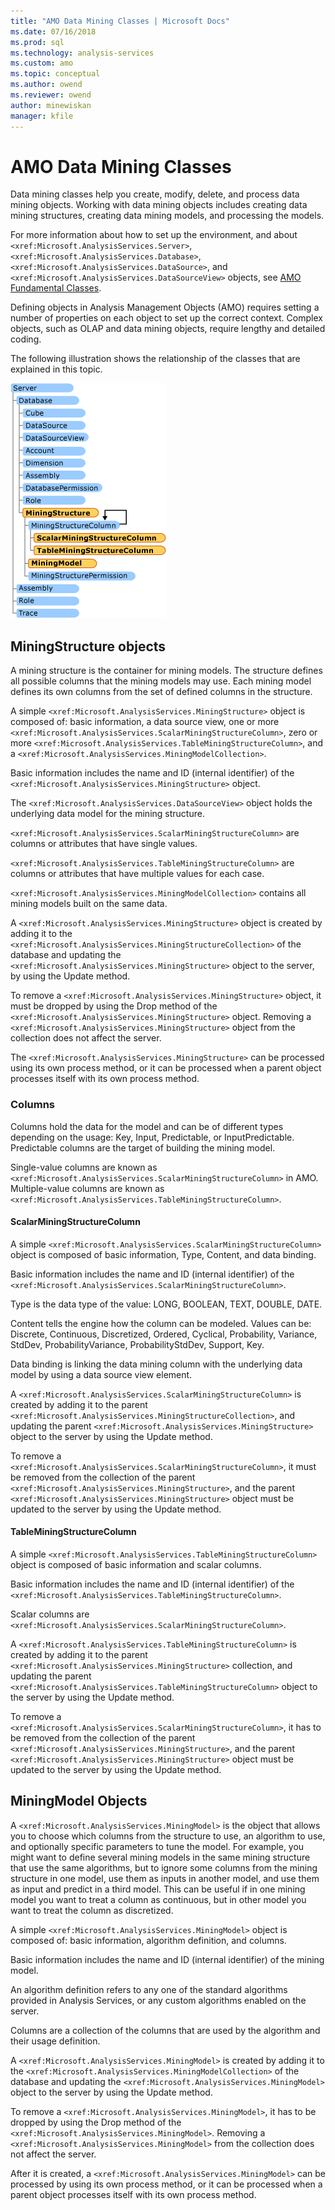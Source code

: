 ```yaml
---
title: "AMO Data Mining Classes | Microsoft Docs"
ms.date: 07/16/2018
ms.prod: sql
ms.technology: analysis-services
ms.custom: amo
ms.topic: conceptual
ms.author: owend
ms.reviewer: owend
author: minewiskan
manager: kfile
---
```

# AMO Data Mining Classes

  Data mining classes help you create, modify, delete, and process data mining objects. Working with data mining objects includes creating data mining structures, creating data mining models, and processing the models.  
  
 For more information about how to set up the environment, and about `<xref:Microsoft.AnalysisServices.Server>`, `<xref:Microsoft.AnalysisServices.Database>`, `<xref:Microsoft.AnalysisServices.DataSource>`, and `<xref:Microsoft.AnalysisServices.DataSourceView>` objects, see [AMO Fundamental Classes](amo-fundamental-classes.md).  
  
 Defining objects in Analysis Management Objects (AMO) requires setting a number of properties on each object to set up the correct context. Complex objects, such as OLAP and data mining objects, require lengthy and detailed coding.  
  
 The following illustration shows the relationship of the classes that are explained in this topic.  
  
 ![AMO DataMining Classes](media/amo-dataminingclasses.gif "AMO DataMining Classes")  
  
## MiningStructure objects

 A mining structure is the container for mining models. The structure defines all possible columns that the mining models may use. Each mining model defines its own columns from the set of defined columns in the structure.  
  
 A simple `<xref:Microsoft.AnalysisServices.MiningStructure>` object is composed of: basic information, a data source view, one or more `<xref:Microsoft.AnalysisServices.ScalarMiningStructureColumn>`, zero or more `<xref:Microsoft.AnalysisServices.TableMiningStructureColumn>`, and a `<xref:Microsoft.AnalysisServices.MiningModelCollection>`.  
  
 Basic information includes the name and ID (internal identifier) of the `<xref:Microsoft.AnalysisServices.MiningStructure>` object.  
  
 The `<xref:Microsoft.AnalysisServices.DataSourceView>` object holds the underlying data model for the mining structure.  
  
 `<xref:Microsoft.AnalysisServices.ScalarMiningStructureColumn>` are columns or attributes that have single values.  
  
 `<xref:Microsoft.AnalysisServices.TableMiningStructureColumn>` are columns or attributes that have multiple values for each case.  
  
 `<xref:Microsoft.AnalysisServices.MiningModelCollection>` contains all mining models built on the same data.  
  
 A `<xref:Microsoft.AnalysisServices.MiningStructure>` object is created by adding it to the `<xref:Microsoft.AnalysisServices.MiningStructureCollection>` of the database and updating the `<xref:Microsoft.AnalysisServices.MiningStructure>` object to the server, by using the Update method.  
  
 To remove a `<xref:Microsoft.AnalysisServices.MiningStructure>` object, it must be dropped by using the Drop method of the `<xref:Microsoft.AnalysisServices.MiningStructure>` object. Removing a `<xref:Microsoft.AnalysisServices.MiningStructure>` object from the collection does not affect the server.  
  
 The `<xref:Microsoft.AnalysisServices.MiningStructure>` can be processed using its own process method, or it can be processed when a parent object processes itself with its own process method.  
  
### Columns

 Columns hold the data for the model and can be of different types depending on the usage: Key, Input, Predictable, or InputPredictable. Predictable columns are the target of building the mining model.  
  
 Single-value columns are known as `<xref:Microsoft.AnalysisServices.ScalarMiningStructureColumn>` in AMO. Multiple-value columns are known as `<xref:Microsoft.AnalysisServices.TableMiningStructureColumn>`.  
  
#### ScalarMiningStructureColumn

 A simple `<xref:Microsoft.AnalysisServices.ScalarMiningStructureColumn>` object is composed of basic information, Type, Content, and data binding.  
  
 Basic information includes the name and ID (internal identifier) of the `<xref:Microsoft.AnalysisServices.ScalarMiningStructureColumn>`.  
  
 Type is the data type of the value: LONG, BOOLEAN, TEXT, DOUBLE, DATE.  
  
 Content tells the engine how the column can be modeled. Values can be: Discrete, Continuous, Discretized, Ordered, Cyclical, Probability, Variance, StdDev, ProbabilityVariance, ProbabilityStdDev, Support, Key.  
  
 Data binding is linking the data mining column with the underlying data model by using a data source view element.  
  
 A `<xref:Microsoft.AnalysisServices.ScalarMiningStructureColumn>` is created by adding it to the parent `<xref:Microsoft.AnalysisServices.MiningStructureCollection>`, and updating the parent `<xref:Microsoft.AnalysisServices.MiningStructure>` object to the server by using the Update method.  
  
 To remove a `<xref:Microsoft.AnalysisServices.ScalarMiningStructureColumn>`, it must be removed from the collection of the parent `<xref:Microsoft.AnalysisServices.MiningStructure>`, and the parent `<xref:Microsoft.AnalysisServices.MiningStructure>` object must be updated to the server by using the Update method.  
  
#### TableMiningStructureColumn

 A simple `<xref:Microsoft.AnalysisServices.TableMiningStructureColumn>` object is composed of basic information and scalar columns.  
  
 Basic information includes the name and ID (internal identifier) of the `<xref:Microsoft.AnalysisServices.TableMiningStructureColumn>`.  
  
 Scalar columns are `<xref:Microsoft.AnalysisServices.ScalarMiningStructureColumn>`.  
  
 A `<xref:Microsoft.AnalysisServices.TableMiningStructureColumn>` is created by adding it to the parent `<xref:Microsoft.AnalysisServices.MiningStructure>` collection, and updating the parent `<xref:Microsoft.AnalysisServices.TableMiningStructureColumn>` object to the server by using the Update method.  
  
 To remove a `<xref:Microsoft.AnalysisServices.ScalarMiningStructureColumn>`, it has to be removed from the collection of the parent `<xref:Microsoft.AnalysisServices.MiningStructure>`, and the parent `<xref:Microsoft.AnalysisServices.MiningStructure>` object must be updated to the server by using the Update method.  
  
## MiningModel Objects

 A `<xref:Microsoft.AnalysisServices.MiningModel>` is the object that allows you to choose which columns from the structure to use, an algorithm to use, and optionally specific parameters to tune the model. For example, you might want to define several mining models in the same mining structure that use the same algorithms, but to ignore some columns from the mining structure in one model, use them as inputs in another model, and use them as input and predict in a third model. This can be useful if in one mining model you want to treat a column as continuous, but in other model you want to treat the column as discretized.  
  
 A simple `<xref:Microsoft.AnalysisServices.MiningModel>` object is composed of: basic information, algorithm definition, and columns.  
  
 Basic information includes the name and ID (internal identifier) of the mining model.  
  
 An algorithm definition refers to any one of the standard algorithms provided in Analysis Services, or any custom algorithms enabled on the server.  
  
 Columns are a collection of the columns that are used by the algorithm and their usage definition.  
  
 A `<xref:Microsoft.AnalysisServices.MiningModel>` is created by adding it to the `<xref:Microsoft.AnalysisServices.MiningModelCollection>` of the database and updating the `<xref:Microsoft.AnalysisServices.MiningModel>` object to the server by using the Update method.  
  
 To remove a `<xref:Microsoft.AnalysisServices.MiningModel>`, it has to be dropped by using the Drop method of the `<xref:Microsoft.AnalysisServices.MiningModel>`. Removing a `<xref:Microsoft.AnalysisServices.MiningModel>` from the collection does not affect the server.  
  
 After it is created, a `<xref:Microsoft.AnalysisServices.MiningModel>` can be processed by using its own process method, or it can be processed when a parent object processes itself with its own process method.